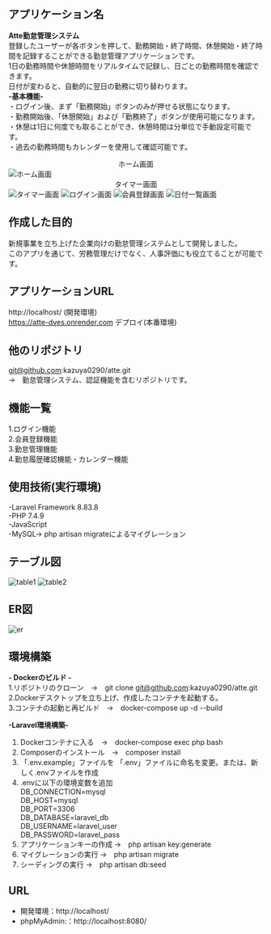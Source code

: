 ## アプリケーション名
<b>Atte勤怠管理システム</b><br>
登録したユーザーが各ボタンを押して、勤務開始・終了時間、休憩開始・終了時間を記録することができる勤怠管理アプリケーションです。<br> 
1日の勤務時間や休憩時間をリアルタイムで記録し、日ごとの勤務時間を確認できます。<br> 
日付が変わると、自動的に翌日の勤務に切り替わります。<br>
<b>-基本機能-</b><br>
・ログイン後、まず「勤務開始」ボタンのみが押せる状態になります。<br>
・勤務開始後、「休憩開始」および「勤務終了」ボタンが使用可能になります。<br>
・休憩は1日に何度でも取ることができ、休憩時間は分単位で手動設定可能です。<br>
・過去の勤務時間もカレンダーを使用して確認可能です。
                  <center><b></b>ホーム画面</center></b>
![ホーム画面](https://github.com/user-attachments/assets/e6f2e042-9e6f-4394-93b7-072780848120)
                   <center><b></b>タイマー画面</center></b>
![タイマー画面](https://github.com/user-attachments/assets/9adff991-07b2-4e72-ad24-ccbb79c12c31)
![ログイン画面](https://github.com/user-attachments/assets/c0c4911a-7209-4fb4-a780-a020dee84018)
![会員登録画面](https://github.com/user-attachments/assets/53d94cc5-247f-4bdc-8462-2aed207b5fa0)
![日付一覧画面](https://github.com/user-attachments/assets/172e7ad9-9ecf-4be0-aea1-4acbdae60901)

## 作成した目的
新規事業を立ち上げた企業向けの勤怠管理システムとして開発しました。<br> 
このアプリを通じて、労務管理だけでなく、人事評価にも役立てることが可能です。
## アプリケーションURL
http://localhost/ (開発環境)<br>
https://atte-dves.onrender.com デプロイ(本番環境)
## 他のリポジトリ
git@github.com:kazuya0290/atte.git<br>
→　勤怠管理システム、認証機能を含むリポジトリです。
## 機能一覧
1.ログイン機能<br>
2.会員登録機能<br>
3.勤怠管理機能<br>
4.勤怠履歴確認機能・カレンダー機能

## 使用技術(実行環境)
-Laravel Framework 8.83.8<br>
-PHP 7.4.9<br>
-JavaScript<br>
-MySQL-> php artisan migrateによるマイグレーション<br>

## テーブル図
![table1](https://github.com/user-attachments/assets/a9d8c3e6-77d3-4504-8ac4-cbb6d1c3ff02)
![table2](https://github.com/user-attachments/assets/0375fae1-8006-4ab4-a15a-ced044115662)

## ER図
![er](https://github.com/user-attachments/assets/da08138a-d038-43ab-92a2-b9da91643e6a)

## 環境構築
<b>- Dockerのビルド -</b><br>
1.リポジトリのクローン　→　git clone git@github.com:kazuya0290/atte.git<br>
2.Dockerデスクトップを立ち上げ、作成したコンテナを起動する。<br>
3.コンテナの起動と再ビルド　→　docker-compose up -d --build

  <b>-Laravel環境構築-</b>
1. Dockerコンテナに入る　→　docker-compose exec php bash
2. Composerのインストール　→　composer install
3. 「.env.example」ファイルを 「.env」ファイルに命名を変更。または、新しく.envファイルを作成
4. .envに以下の環境変数を追加<br>
DB_CONNECTION=mysql<br>
DB_HOST=mysql<br>
DB_PORT=3306<br>
DB_DATABASE=laravel_db<br>
DB_USERNAME=laravel_user<br>
DB_PASSWORD=laravel_pass
5. アプリケーションキーの作成
→　php artisan key:generate
6. マイグレーションの実行
→　php artisan migrate
7. シーディングの実行
→　php artisan db:seed

## URL
- 開発環境：http://localhost/
- phpMyAdmin:：http://localhost:8080/
